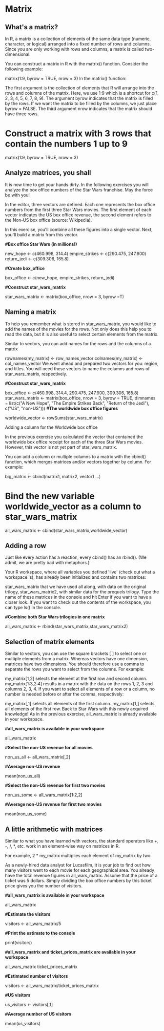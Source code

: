 # Matrix
## What's a matrix?

In R, a matrix is a collection of elements of the same data type (numeric, character, or logical) arranged into a fixed number of rows and columns. Since you are only working with rows and columns, a matrix is called two-dimensional.

You can construct a matrix in R with the matrix() function. Consider the following example:

matrix(1:9, byrow = TRUE, nrow = 3)
In the matrix() function:

The first argument is the collection of elements that R will arrange into the rows and columns of the matrix. Here, we use 1:9 which is a shortcut for c(1, 2, 3, 4, 5, 6, 7, 8, 9).
The argument byrow indicates that the matrix is filled by the rows. If we want the matrix to be filled by the columns, we just place byrow = FALSE.
The third argument nrow indicates that the matrix should have three rows.

# Construct a matrix with 3 rows that contain the numbers 1 up to 9
matrix(1:9, byrow = TRUE, nrow = 3)

## Analyze matrices, you shall

It is now time to get your hands dirty. In the following exercises you will analyze the box office numbers of the Star Wars franchise. May the force be with you!

In the editor, three vectors are defined. Each one represents the box office numbers from the first three Star Wars movies. The first element of each vector indicates the US box office revenue, the second element refers to the Non-US box office (source: Wikipedia).

In this exercise, you'll combine all these figures into a single vector. Next, you'll build a matrix from this vector.

**#Box office Star Wars (in millions!)**

new_hope <- c(460.998, 314.4)
empire_strikes <- c(290.475, 247.900)
return_jedi <- c(309.306, 165.8)

**#Create box_office**

box_office <- c(new_hope, empire_strikes, return_jedi)

**#Construct star_wars_matrix**

star_wars_matrix <- matrix(box_office, nrow = 3, byrow =T)

## Naming a matrix

To help you remember what is stored in star_wars_matrix, you would like to add the names of the movies for the rows. Not only does this help you to read the data, but it is also useful to select certain elements from the matrix.

Similar to vectors, you can add names for the rows and the columns of a matrix

rownames(my_matrix) <- row_names_vector
colnames(my_matrix) <- col_names_vector
We went ahead and prepared two vectors for you: region, and titles. You will need these vectors to name the columns and rows of star_wars_matrix, respectively.


**#Construct star_wars_matrix**

box_office <- c(460.998, 314.4, 290.475, 247.900, 309.306, 165.8)
star_wars_matrix <- matrix(box_office, nrow = 3, byrow = TRUE,
                           dimnames = list(c("A New Hope", "The Empire Strikes Back", "Return of the Jedi"), 
                                           c("US", "non-US")))
**#The worldwide box office figures**

worldwide_vector <- rowSums(star_wars_matrix)


Adding a column for the Worldwide box office

In the previous exercise you calculated the vector that contained the worldwide box office receipt for each of the three Star Wars movies. However, this vector is not yet part of star_wars_matrix.

You can add a column or multiple columns to a matrix with the cbind() function, which merges matrices and/or vectors together by column. For example:

big_matrix <- cbind(matrix1, matrix2, vector1 ...)


# Bind the new variable worldwide_vector as a column to star_wars_matrix
all_wars_matrix <- cbind(star_wars_matrix,worldwide_vector)

## Adding a row

Just like every action has a reaction, every cbind() has an rbind(). (We admit, we are pretty bad with metaphors.)

Your R workspace, where all variables you defined 'live' (check out what a workspace is), has already been initialized and contains two matrices:

star_wars_matrix that we have used all along, with data on the original trilogy,
star_wars_matrix2, with similar data for the prequels trilogy.
Type the name of these matrices in the console and hit Enter if you want to have a closer look. If you want to check out the contents of the workspace, you can type ls() in the console.

**#Combine both Star Wars trilogies in one matrix**

all_wars_matrix <- rbind(star_wars_matrix,star_wars_matrix2)

## Selection of matrix elements

Similar to vectors, you can use the square brackets [ ] to select one or multiple elements from a matrix. Whereas vectors have one dimension, matrices have two dimensions. You should therefore use a comma to separate the rows you want to select from the columns. For example:

my_matrix[1,2] selects the element at the first row and second column.
my_matrix[1:3,2:4] results in a matrix with the data on the rows 1, 2, 3 and columns 2, 3, 4.
If you want to select all elements of a row or a column, no number is needed before or after the comma, respectively:

my_matrix[,1] selects all elements of the first column.
my_matrix[1,] selects all elements of the first row.
Back to Star Wars with this newly acquired knowledge! As in the previous exercise, all_wars_matrix is already available in your workspace.

**#all_wars_matrix is available in your workspace**

all_wars_matrix

**#Select the non-US revenue for all movies**

non_us_all <- all_wars_matrix[,2]
  
**#Average non-US revenue**

mean(non_us_all)
  
**#Select the non-US revenue for first two movies**

non_us_some <- all_wars_matrix[1:2,2]
  
**#Average non-US revenue for first two movies**

mean(non_us_some)

## A little arithmetic with matrices

Similar to what you have learned with vectors, the standard operators like +, -, /, *, etc. work in an element-wise way on matrices in R.

For example, 2 * my_matrix multiplies each element of my_matrix by two.

As a newly-hired data analyst for Lucasfilm, it is your job to find out how many visitors went to each movie for each geographical area. You already have the total revenue figures in all_wars_matrix. Assume that the price of a ticket was 5 dollars. Simply dividing the box office numbers by this ticket price gives you the number of visitors.

**#all_wars_matrix is available in your workspace**

all_wars_matrix

**#Estimate the visitors**

visitors <- all_wars_matrix/5
  
**#Print the estimate to the console**

print(visitors)


**#all_wars_matrix and ticket_prices_matrix are available in your workspace**

all_wars_matrix
ticket_prices_matrix

**#Estimated number of visitors**

visitors <- all_wars_matrix/ticket_prices_matrix

**#US visitors**

us_visitors <- visitors[,1]

**#Average number of US visitors**

mean(us_visitors)



























